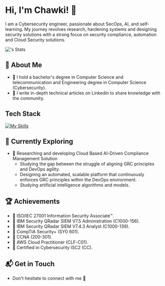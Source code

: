 # Hi, I'm Chawki! 👋

I am a Cybersecurity engineer, passionate about SecOps, AI, and self-learning. My journey revolves research, hardening systems and designing security solutions with a strong focus on security compliance, automation and Cloud Security solutions.

![<username>'s Stats](https://github-readme-stats.vercel.app/api?username=chawkibsa&theme=vue-dark&show_icons=true&hide_border=true&count_private=true)

## 🚀 About Me

- 📖 I hold a bachelor's degree in Computer Science and telecommunication and Engineering degree in Computer Science (Cybersecurity).
- 📝 I write in-depth technical articles on Linkedin to share knowledge with the community.
<!--+- 🔭 Content Writer at [freeCodeCamp](https://www.freecodecamp.org/), gearing up to share valuable insights with the global coding community.+-->

<!--+## My Articles
- [JavaScript Engine and Runtime Explained](https://www.freecodecamp.org/news/javascript-engine-and-runtime-explained/)+-->


## Tech Stack
[![My Skills](https://skillicons.dev/icons?i=redhat,bash,powershell,cpp,python,fastapi,golang,postgres,docker,aws,elasticsearch)](https://skillicons.dev)

## 🌱 Currently Exploring

- 🚀 Researching and developing Cloud Based AI-Driven Compliance Management Solution
  - Studying the gap between the struggle of aligning GRC principles and DevOps agility.
  - Designing an automated, scalable platform that continuously enforces GRC principles within the DevOps environment.
  - Studying artificial intelligence algorithms and models.

 ## 🏆 Achievements
- 🌟 ISO/IEC 27001 Information Security Associate™.
- 🌟 IBM Security QRadar SIEM V7.5 Administration (C1000-156).
- 🌟 IBM Security QRadar SIEM V7.4.3 Analyst (C1000-139).
- 🌟 CompTIA Security+ (SY0 601).
- 🌟 CCNA (200-301).
- 🌟 AWS Cloud Practitioner (CLF-C01).
- 🌟 Certified in Cybersecurity ISC2 (CC).



## 📬 Get in Touch

- Don't hesitate to connect with me 🚀

<!--+ Thanks for stopping by! Let's connect and explore the fascinating world of technology together. 🚀

+-->

<!--

Here are some ideas to get you started:

- 🔭 I’m currently working on ...
- 🌱 I’m currently learning ...
- 👯 I’m looking to collaborate on ...
- 🤔 I’m looking for help with ...
- 💬 Ask me about ...
- 📫 How to reach me: ...
- 😄 Pronouns: ...
- ⚡ Fun fact: ...
-->
